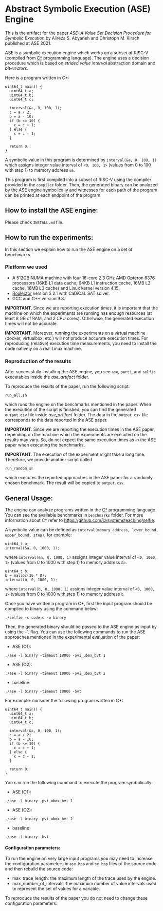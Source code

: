 # Abstract Symbolic Execution (ASE) Engine

This is the artifact for the paper *ASE: A Value Set Decision Procedure for Symbolic Execution* by Alireza S. Abyaneh and Christoph M. Kirsch published at ASE 2021.

ASE is a symbolic execution engine which works on a subset of RISC-V (compiled from [C*](https://github.com/cksystemsteaching/selfie) programming language). The engine uses a decision procedure which is based on *strided value interval* abstraction domain and *bit-vectors*.

Here is a program written in C*:
```
uint64_t main() {
  uint64_t a;
  uint64_t b;
  uint64_t c;

  interval(&a, 0, 100, 1);
  c = a / 2;
  b = a - 10;
  if (b <= 10) {
    c = c + 1;
  } else {
    c = c - 1;
  }

  return 0;
}
```
A symbolic value in this program is determined by `interval(&a, 0, 100, 1)` which assigns integer value interval of `<0, 100, 1>` (values from 0 to 100 with step 1) to memory address `&a`.

This program is first compiled into a subset of RISC-V using the compiler provided in the `compiler` folder. Then, the generated binary can be analyzed by the ASE engine symbolically and witnesses for each path of the program can be printed at each endpoint of the program.

## How to install the ASE engine:
Please check `INSTALL.md` file.

## How to run the experiments:
In this section we explain how to run the ASE engine on a set of benchmarks.

### Platform we used
- A 512GB NUMA machine with four 16-core 2.3 GHz AMD Opteron 6376 processors (16KB L1 data cache, 64KB L1 instruction cache, 16MB L2 cache, 16MB L3 cache) and Linux kernel version 4.15.
- [Boolector](https://boolector.github.io/) version 3.2.1 with CaDiCaL SAT solver.
- GCC and G++ version 9.3.

**IMPORTANT**. Since we are reporting execution times, it is important that the machine on which the experiments are running has enough resources (at least 8 GB of RAM, and 2 CPU cores). Otherwise, the generated execution times will not be accurate.

**IMPORTANT**. Moreover, running the experiments on a virtual machine (docker, virtualbox, etc.) will not produce accurate execution times. For reproducing (relative) execution time measurements, you need to install the code natively on a real Linux machine.

### Reproduction of the results
After successfully installing the ASE engine, you see `ase`, `parti`, and `selfie` executables inside the *ase_artifact* folder.

To reproduce the results of the paper, run the following script:
```
run_all.sh
```
which runs the engine on the benchmarks mentioned in the paper. When the execution of the script is finished, you can find the generated `output.csv` file inside *ase_artifact* folder. The data in the `output.csv` file corresponds to the data reported in the ASE paper.

**IMPORTANT**. Since we are reporting the execution times in the ASE paper, depending on the machine which the experiments are executed on the results may vary. So, do not expect the same execution times as in the ASE paper when executing the benchmarks.

**IMPORTANT**. The execution of the experiment might take a long time. Therefore, we provide another script called
```
run_random.sh
```
which executes the reported approaches in the ASE paper for a randomly chosen benchmark. The result will be copied to `output.csv`.

## General Usage:
The engine can analyze programs written in the [C*](https://github.com/cksystemsteaching/selfie) programming language. You can see the available benchmarks in `benchmarks` folder. For more information about C* refer to https://github.com/cksystemsteaching/selfie.

A symbolic value can be defined as `interval(memory_address, lower_bound, upper_bound, step)`, for example:
```
uint64_t a;
interval(&a, 0, 1000, 1);
```
where `interval(&a, 0, 1000, 1)` assigns integer value interval of `<0, 1000, 1>` (values from 0 to 1000 with step 1) to memory address `&a`.
```
uint64_t b;
b = malloc(10 * 8);
interval(b, 0, 1000, 1);
```
where `interval(b, 0, 1000, 1)` assigns integer value interval of `<0, 1000, 1>` (values from 0 to 1000 with step 1) to memory address `b`.

Once you have written a program in C*, first the input program should be compiled to binary using the command below:
```
./selfie -c code.c -o binary
```

Then, the generated binary should be passed to the ASE engine as input by using the `-l` flag. You can use the following commands to run the ASE approaches mentioned in the experimental evaluation of the paper:

- ASE (O1):
```
./ase -l binary -timeout 18000 -pvi_ubox_bvt 1
```
- ASE (O2):
```
./ase -l binary -timeout 18000 -pvi_ubox_bvt 2
```
- baseline:
```
./ase -l binary -timeout 18000 -bvt
```

For example: consider the following program written in C*:
```
uint64_t main() {
  uint64_t a;
  uint64_t b;
  uint64_t c;

  interval(&a, 0, 100, 1);
  c = a / 2;
  b = a - 10;
  if (b <= 10) {
    c = c + 1;
  } else {
    c = c - 1;
  }

  return 0;
}
```

You can run the following command to execute the program symbolically:
- ASE (O1):
```
./ase -l binary -pvi_ubox_bvt 1
```
- ASE (O2):
```
./ase -l binary -pvi_ubox_bvt 2
```
- baseline:
```
./ase -l binary -bvt
```

#### Configuration parameters:
To run the engine on very large input programs you may need to increase the configuration parameters in `ase.hpp` and `se.hpp` files of the source code and then rebuild the source code:

- max_trace_length: the maximum length of the trace used by the engine.
- max_number_of_intervals: the maximum number of value intervals used to represent the set of values for a variable.

To reproduce the results of the paper you do not need to change these configuration parameters.